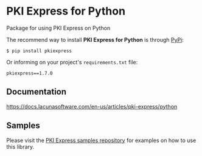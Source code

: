# PKI Express for Python

Package for using PKI Express on Python

The recommend way to install **PKI Express for Python** is through [PyPi](https://pypi.org/):

    $ pip install pkiexpress

Or informing on your project's `requirements.txt` file:

    pkiexpress==1.7.0

## Documentation

https://docs.lacunasoftware.com/en-us/articles/pki-express/python

## Samples

Please visit the [PKI Express samples repository](https://github.com/LacunaSoftware/PkiExpressSamples/tree/master/Python)
for examples on how to use this library.
